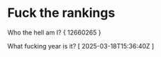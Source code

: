 # Fuck the rankings

Who the hell am I?
{ 12660265 }

What fucking year is it?
[ 2025-03-18T15:36:40Z ]
